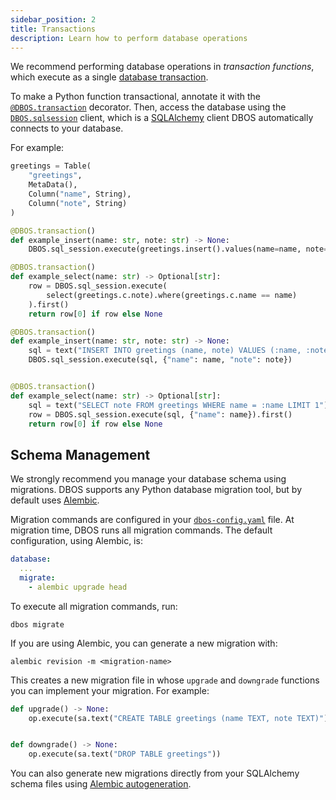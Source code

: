 ```yaml
---
sidebar_position: 2
title: Transactions
description: Learn how to perform database operations
---
```


We recommend performing database operations in _transaction functions_, which execute as a single [database transaction](https://en.wikipedia.org/wiki/Database_transaction). 

To make a Python function transactional, annotate it with the [`@DBOS.transaction`](../reference/decorators.md#transaction) decorator.
Then, access the database using the [`DBOS.sqlsession`](../reference/contexts.md#sql_session) client, which is a [SQLAlchemy](https://www.sqlalchemy.org/) client DBOS automatically connects to your database.

For example:

<Tabs groupId="database-clients">
<TabItem value="sqlalchemy" label="SQLAlchemy">

```python
greetings = Table(
    "greetings", 
    MetaData(), 
    Column("name", String), 
    Column("note", String)
)

@DBOS.transaction()
def example_insert(name: str, note: str) -> None:
    DBOS.sql_session.execute(greetings.insert().values(name=name, note=note))

@DBOS.transaction()
def example_select(name: str) -> Optional[str]:
    row = DBOS.sql_session.execute(
        select(greetings.c.note).where(greetings.c.name == name)
    ).first()
    return row[0] if row else None
```

</TabItem>
<TabItem value="raw" label="Raw SQL">

```python
@DBOS.transaction()
def example_insert(name: str, note: str) -> None:
    sql = text("INSERT INTO greetings (name, note) VALUES (:name, :note)")
    DBOS.sql_session.execute(sql, {"name": name, "note": note})


@DBOS.transaction()
def example_select(name: str) -> Optional[str]:
    sql = text("SELECT note FROM greetings WHERE name = :name LIMIT 1")
    row = DBOS.sql_session.execute(sql, {"name": name}).first()
    return row[0] if row else None
```

</TabItem>
</Tabs>


## Schema Management

We strongly recommend you manage your database schema using migrations.
DBOS supports any Python database migration tool, but by default uses [Alembic](https://alembic.sqlalchemy.org/en/latest/).


Migration commands are configured in your [`dbos-config.yaml`](../reference/configuration.md) file.
At migration time, DBOS runs all migration commands.
The default configuration, using Alembic, is:

```yaml
database:
  ...
  migrate:
    - alembic upgrade head
```


To execute all migration commands, run:

```shell
dbos migrate
```

If you are using Alembic, you can generate a new migration with:

```shell
alembic revision -m <migration-name>
```

This creates a new migration file in whose `upgrade` and `downgrade` functions you can implement your migration.
For example:

```python
def upgrade() -> None:
    op.execute(sa.text("CREATE TABLE greetings (name TEXT, note TEXT)"))


def downgrade() -> None:
    op.execute(sa.text("DROP TABLE greetings"))
```

You can also generate new migrations directly from your SQLAlchemy schema files using [Alembic autogeneration](https://alembic.sqlalchemy.org/en/latest/autogenerate.html).
